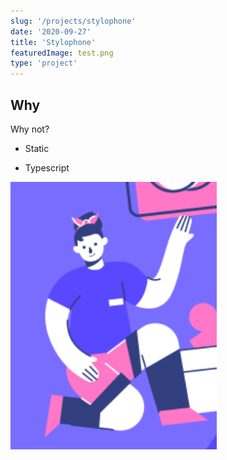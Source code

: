 ```yaml
---
slug: '/projects/stylophone'
date: '2020-09-27'
title: 'Stylophone'
featuredImage: test.png
type: 'project'
---
```


## Why

Why not?

- Static

- Typescript

![Counter demo](./test.png)
